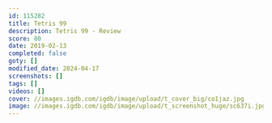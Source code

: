 ```yaml
---
id: 115282
title: Tetris 99
description: Tetris 99 - Review
score: 80
date: 2019-02-13
completed: false
goty: []
modified_date: 2024-04-17
screenshots: []
tags: []
videos: []
cover: //images.igdb.com/igdb/image/upload/t_cover_big/co1jaz.jpg
image: //images.igdb.com/igdb/image/upload/t_screenshot_huge/sc637i.jpg
---
```

